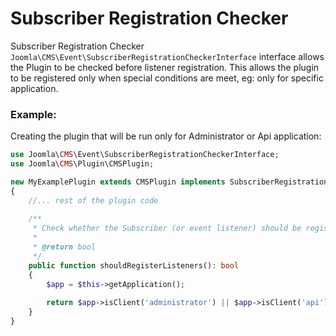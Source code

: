 Subscriber Registration Checker
================================

Subscriber Registration Checker `Joomla\CMS\Event\SubscriberRegistrationCheckerInterface` interface allows the Plugin to be checked before listener registration.
This allows the plugin to be registered only when special conditions are meet, eg: only for specific application.

### Example:

Creating the plugin that will be run only for Administrator or Api application:

```php
use Joomla\CMS\Event\SubscriberRegistrationCheckerInterface;
use Joomla\CMS\Plugin\CMSPlugin;

new MyExamplePlugin extends CMSPlugin implements SubscriberRegistrationCheckerInterface
{
    //... rest of the plugin code
    
    /**
     * Check whether the Subscriber (or event listener) should be registered.
     *
     * @return bool
     */
    public function shouldRegisterListeners(): bool
    {
        $app = $this->getApplication();
        
        return $app->isClient('administrator') || $app->isClient('api');
    }
}
```
